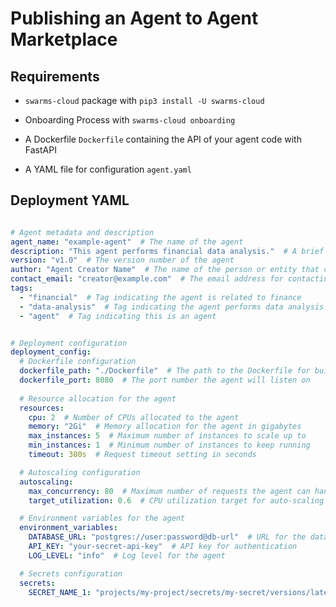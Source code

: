 # Publishing an Agent to Agent Marketplace

## Requirements

- `swarms-cloud` package with `pip3 install -U swarms-cloud`

- Onboarding Process with `swarms-cloud onboarding`

- A Dockerfile `Dockerfile` containing the API of your agent code with FastAPI

- A YAML file for configuration `agent.yaml`

## Deployment YAML
```yaml

# Agent metadata and description
agent_name: "example-agent"  # The name of the agent
description: "This agent performs financial data analysis."  # A brief description of the agent's purpose
version: "v1.0"  # The version number of the agent
author: "Agent Creator Name"  # The name of the person or entity that created the agent
contact_email: "creator@example.com"  # The email address for contacting the agent's creator
tags:
  - "financial"  # Tag indicating the agent is related to finance
  - "data-analysis"  # Tag indicating the agent performs data analysis
  - "agent"  # Tag indicating this is an agent


# Deployment configuration
deployment_config:
  # Dockerfile configuration
  dockerfile_path: "./Dockerfile"  # The path to the Dockerfile for building the agent's image
  dockerfile_port: 8080  # The port number the agent will listen on
  
  # Resource allocation for the agent
  resources:
    cpu: 2  # Number of CPUs allocated to the agent
    memory: "2Gi"  # Memory allocation for the agent in gigabytes
    max_instances: 5  # Maximum number of instances to scale up to
    min_instances: 1  # Minimum number of instances to keep running
    timeout: 300s  # Request timeout setting in seconds

  # Autoscaling configuration
  autoscaling:
    max_concurrency: 80  # Maximum number of requests the agent can handle concurrently
    target_utilization: 0.6  # CPU utilization target for auto-scaling

  # Environment variables for the agent
  environment_variables:
    DATABASE_URL: "postgres://user:password@db-url"  # URL for the database connection
    API_KEY: "your-secret-api-key"  # API key for authentication
    LOG_LEVEL: "info"  # Log level for the agent

  # Secrets configuration
  secrets:
    SECRET_NAME_1: "projects/my-project/secrets/my-secret/versions/latest"  # Path to a secret
```